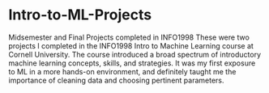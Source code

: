 # Intro-to-ML-Projects
Midsemester and Final Projects completed in INFO1998
These were two projects I completed in the INFO1998 Intro to Machine Learning course at Cornell University. The course introduced a broad spectrum of introductory machine learning concepts, skills, and strategies. It was my first exposure to ML in a more hands-on environment, and definitely taught me the importance of cleaning data and choosing pertinent parameters.
